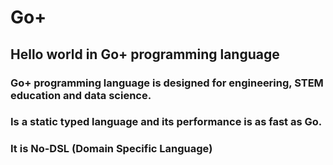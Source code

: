 # Go+
## Hello world in Go+ programming language

### Go+ programming language is designed for engineering, STEM education and data science.
### Is a static typed language and its performance is as fast as Go.
### It is No-DSL (Domain Specific Language)